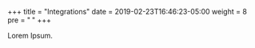 +++
title = "Integrations"
date = 2019-02-23T16:46:23-05:00
weight = 8
pre = "<b> </b>"
+++



Lorem Ipsum.
